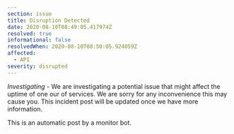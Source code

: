 ```yaml
---
section: issue
title: Disruption Detected
date: 2020-08-10T08:49:05.417974Z
resolved: true
informational: false
resolvedWhen: 2020-08-10T08:50:05.924059Z
affected:
  - API
severity: disrupted
---
```

*Investigating* - We are investigating a potential issue that might affect the uptime of one our of services. We are sorry for any inconvenience this may cause you. This incident post will be updated once we have more information.

This is an automatic post by a monitor bot.
        